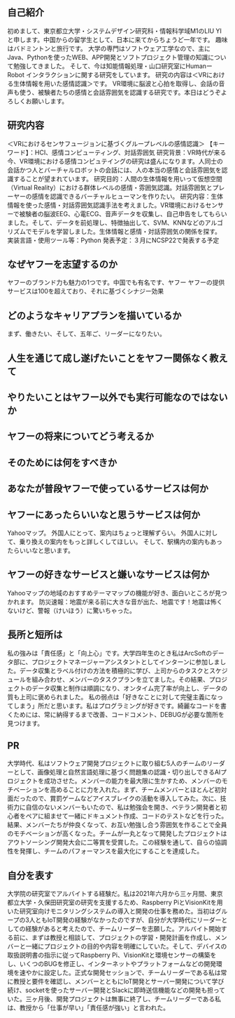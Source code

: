 ## 自己紹介
初めまして、東京都立大学・システムデザイン研究科・情報科学域M1のLIU YIと申します。中国からの留学生として、日本に来てからちょうど一年です。 趣味はバドミントンと旅行です。
大学の専門はソフトウェア工学なので、主にJava、Pythonを使ったWEB、APP開発とソフトプロジェクト管理の知識について勉強してきました。 そして、今は知能情報処理・山口研究室にHumanーRobot インタラクションに関する研究をしています。 研究の内容は＜VRにおける生体情報を用いた感情認識＞です。 VR環境に脳波と心拍を取得し、会話の音声も使う、被験者たちの感情と会話雰囲気を認識する研究です。本日はどうぞよろしくお願いします。

## 研究内容
＜VRにおけるセンサフュージョンに基づくグループレベルの感情認識＞ 
【キーワード】：HCI、感情コンピューティング、対話雰囲気
研究背景：VR時代が来る今、VR環境における感情コンピュテイングの研究は盛んになります。人同士の会話かつ人とバーチャルロボットの会話には、人の本当の感情と会話雰囲気を認識することが望まれています。
研究目的：人間の生体情報を用いって仮想空間（Virtual Reality）における群体レベルの感情・雰囲気認識。対話雰囲気とプレーヤーの感情を認識できるバーチャルヒューマンを作りたい。
研究内容：生体情報を使った感情・対話雰囲気認識手法を考えました。VR環境におけるセンサーで被験者の脳波EEG、心電ECG、音声データを収集し、自己申告をしてもらいました。そして、データを前処理し、特徴抽出して、SVM、KNNなどのアルゴリズムでモデルを学習しました。生体情報と感情・対話雰囲気の関係を探す。
実装言語・使用ツール等：Python
発表予定：３月にNCSP22で発表する予定 
## なぜヤフーを志望するのか
ヤフーのブランド力も魅力の1つです。中国でも有名です、ヤフー
ヤフーの提供サービスは100を超えており、それに基づくシナジー効果


## どのようなキャリアプランを描いているか
まず、働きたい、そして、五年ご、リーダーになりたい。

## 人生を通じて成し遂げたいことをヤフー関係なく教えて

## やりたいことはヤフー以外でも実行可能なのではないか

## ヤフーの将来についてどう考えるか 
## そのためには何をすべきか


## あなたが普段ヤフーで使っているサービスは何か
## ヤフーにあったらいいなと思うサービスは何か
Yahooマップ。
外国人にとって、案内はちょっと理解ずらい。
外国人に対して、乗り換えの案内をもっと詳しくしてほしい。
そして、駅構内の案内もあったらいいなと思います。

## ヤフーの好きなサービスと嫌いなサービスは何か
Yahooマップの地域のおすすめテーママップの機能が好き、面白いところが見つかれます。
防災速報：地震が来る前に大きな音が出た、地震です！地震は怖くないけど、警報（けいほう）に驚いちゃった。


##   長所と短所は
私の強みは「責任感」と「向上心」です。大学四年生のとき私はArcSoftのデータ部に、プロジェクトマネージャーアシスタントとしてインターンに参加しました。データ収集とラベル付けの方法を積極的に学び、上司からのタスクとスケジュールを組み合わせ、メンバーのタスクプランを立てました。その結果、プロジェクトのデータ収集と制作は順調になり、オンタイム完了率が向上し、データの質も上司に褒められました。 私の弱点は「好きなことに対して完璧主義になってしまう」所だと思います。私はプログラミングが好きです。綺麗なコードを書くためには、常に納得するまで改善、コードコメント、DEBUGが必要な箇所を見つけます。


##   PR
大学時代、私はソフトウェア開発プロジェクトに取り組む5人のチームのリーダーとして、画像処理と自然言語処理に基づく問題集の認識・切り出しできるAIプロジェクトを成功させた。メンバーの能力を最大限に生かすため、メンバーのモチベーションを高めることに力を入れた。まず、チームメンバーとほとんど初対面だったので、賞罰ゲームなどアイスブレイクの活動を導入してみた。次に、技術力に自信のないメンバーもいたので、私は勉強会を開き、ベテラン開発者と初心者をペアに組ませて一緒にドキュメント作成、コードのテストなどを行った。結果、メンバーたちが仲良くなって、お互い勉強し合う雰囲気を作ることで全員のモチベーションが高くなった。チームが一丸となって開発したプロジェクトはアウトソーシング開発大会に二等賞を受賞した。この経験を通して、自らの協調性を発揮し、チームのパフォーマンスを最大化にすることを達成した。


##   自分を表す
大学院の研究室でアルバイトする経験だ。私は2021年六月から三ヶ月間、東京都立大学・久保田研究室の研究を支援するため、Raspberry PiとVisionKitを用いた研究室向けモニタリングシステムの導入と開発の仕事を務めた。当初はグループの3人ともIoT開発の経験がなかったのですが、自分が大学時代にリーダーとしての経験があると考えたので、チームリーダーを志願した。アルバイト開始する前に、まずは教授と相談して、プロジェクトの学習・開発計画を作成し、メンバーと一緒にプロジェクトの目的や内容を明確にしていた。そして、デバイスの取扱説明書の指示に従ってRaspberry Pi、VisionKitと環境センサーの構築をし、いくつのBUGを修正し、インターネットやプラットフォームなどの開発環境を速やかに設定した。正式な開発セッションで、チームリーダーである私は常に教授と要件を確認し、メンバーとともにIoT開発とサーバー開発について学び続け、socketを使ったサーバー開発とSlackに即時送信機能などの開発も担っていた。三ヶ月後、開発プロジェクトは無事に終了し、チームリーダーである私は、教授から「仕事が早い」「責任感が強い」と言われた。


